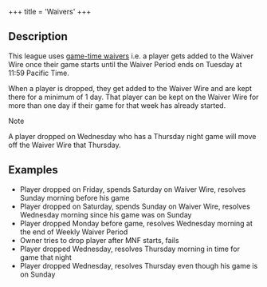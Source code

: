 +++
title = 'Waivers'
+++

## Description

This league uses
[game-time waivers](https://help.yahoo.com/kb/game---tuesday-sln7129.html)
i.e. a player gets added to the Waiver Wire once their game starts until the
Waiver Period ends on Tuesday at 11:59 Pacific Time.

When a player is dropped, they get added to the Waiver Wire and are kept there
for a minimum of 1 day. That player can be kept on the Waiver Wire for more than
one day if their game for that week has already started.

> [!NOTE]
> A player dropped on Wednesday who has a Thursday night game will move
> off the Waiver Wire that Thursday.

## Examples

- Player dropped on Friday, spends Saturday on Waiver Wire, resolves Sunday
morning before his game
- Player dropped on Saturday, spends Sunday on Waiver Wire, resolves Wednesday
morning since his game was on Sunday
- Player dropped Monday before game, resolves Wednesday morning at the end of
Weekly Waiver Period
- Owner tries to drop player after MNF starts, fails
- Player dropped Wednesday, resolves Thursday morning in time for game that night
- Player dropped Wednesday, resolves Thursday even though his game is on Sunday
```
